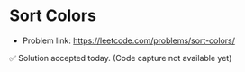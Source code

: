 # Sort Colors
- Problem link: https://leetcode.com/problems/sort-colors/

✅ Solution accepted today. (Code capture not available yet)
